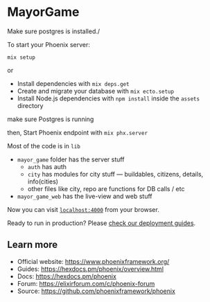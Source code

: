 # MayorGame

Make sure postgres is installed./

To start your Phoenix server:

`mix setup`

or

- Install dependencies with `mix deps.get`
- Create and migrate your database with `mix ecto.setup`
- Install Node.js dependencies with `npm install` inside the `assets` directory

make sure Postgres is running

then,
Start Phoenix endpoint with `mix phx.server`

Most of the code is in `lib`

- `mayor_game` folder has the server stuff
  - `auth` has auth
  - `city` has modules for city stuff — buildables, citizens, details, info(cities)
  - other files like city, repo are functions for DB calls / etc
- `mayor_game_web` has the live-view and web stuff

Now you can visit [`localhost:4000`](http://localhost:4000) from your browser.

Ready to run in production? Please [check our deployment guides](https://hexdocs.pm/phoenix/deployment.html).

## Learn more

- Official website: https://www.phoenixframework.org/
- Guides: https://hexdocs.pm/phoenix/overview.html
- Docs: https://hexdocs.pm/phoenix
- Forum: https://elixirforum.com/c/phoenix-forum
- Source: https://github.com/phoenixframework/phoenix
